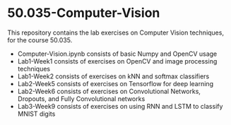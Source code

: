# 50.035-Computer-Vision

This repository contains the lab exercises on Computer Vision techniques, for the course 50.035.

- Computer-Vision.ipynb consists of basic Numpy and OpenCV usage
- Lab1-Week1 consists of exercises on OpenCV and image processing techniques
- Lab1-Week2 consists of exercises on kNN and softmax classifiers
- Lab2-Week5 consists of exercises on Tensorflow for deep learning
- Lab2-Week6 consists of exercises on Convolutional Networks, Dropouts, and Fully Convolutional networks
- Lab3-Week9 consists of exercises on using RNN and LSTM to classify MNIST digits
